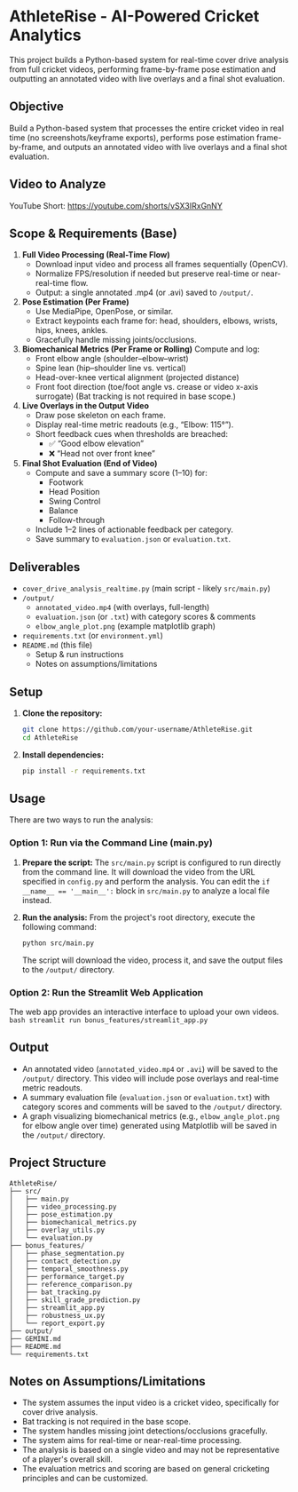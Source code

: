 # AthleteRise - AI-Powered Cricket Analytics

This project builds a Python-based system for real-time cover drive analysis from full cricket videos, performing frame-by-frame pose estimation and outputting an annotated video with live overlays and a final shot evaluation.

## Objective

Build a Python-based system that processes the entire cricket video in real time (no screenshots/keyframe exports), performs pose estimation frame-by-frame, and outputs an annotated video with live overlays and a final shot evaluation.

## Video to Analyze

YouTube Short: https://youtube.com/shorts/vSX3IRxGnNY

## Scope & Requirements (Base)

1.  **Full Video Processing (Real-Time Flow)**
    *   Download input video and process all frames sequentially (OpenCV).
    *   Normalize FPS/resolution if needed but preserve real-time or near-real-time flow.
    *   Output: a single annotated .mp4 (or .avi) saved to `/output/`.
2.  **Pose Estimation (Per Frame)**
    *   Use MediaPipe, OpenPose, or similar.
    *   Extract keypoints each frame for: head, shoulders, elbows, wrists, hips, knees, ankles.
    *   Gracefully handle missing joints/occlusions.
3.  **Biomechanical Metrics (Per Frame or Rolling)**
    Compute and log:
    *   Front elbow angle (shoulder–elbow–wrist)
    *   Spine lean (hip–shoulder line vs. vertical)
    *   Head-over-knee vertical alignment (projected distance)
    *   Front foot direction (toe/foot angle vs. crease or video x-axis surrogate)
    (Bat tracking is not required in base scope.)
4.  **Live Overlays in the Output Video**
    *   Draw pose skeleton on each frame.
    *   Display real-time metric readouts (e.g., “Elbow: 115°”).
    *   Short feedback cues when thresholds are breached:
        *   ✅ “Good elbow elevation”
        *   ❌ “Head not over front knee”
5.  **Final Shot Evaluation (End of Video)**
    *   Compute and save a summary score (1–10) for:
        *   Footwork
        *   Head Position
        *   Swing Control
        *   Balance
        *   Follow-through
    *   Include 1–2 lines of actionable feedback per category.
    *   Save summary to `evaluation.json` or `evaluation.txt`.

## Deliverables

*   `cover_drive_analysis_realtime.py` (main script - likely `src/main.py`)
*   `/output/`
    *   `annotated_video.mp4` (with overlays, full-length)
    *   `evaluation.json` (or `.txt`) with category scores & comments
    *   `elbow_angle_plot.png` (example matplotlib graph)
*   `requirements.txt` (or `environment.yml`)
*   `README.md` (this file)
    *   Setup & run instructions
    *   Notes on assumptions/limitations

## Setup

1.  **Clone the repository:**
    ```bash
    git clone https://github.com/your-username/AthleteRise.git
    cd AthleteRise
    ```

2.  **Install dependencies:**
    ```bash
    pip install -r requirements.txt
    ```

## Usage
There are two ways to run the analysis:

### Option 1: Run via the Command Line (main.py)

1.  **Prepare the script:** The `src/main.py` script is configured to run directly from the command line. It will download the video from the URL specified in `config.py` and perform the analysis. You can edit the `if __name__ == '__main__':` block in `src/main.py` to analyze a local file instead.

2.  **Run the analysis:** From the project's root directory, execute the following command:
    ```bash
    python src/main.py
    ```
    The script will download the video, process it, and save the output files to the `/output/` directory.


### Option 2: Run the Streamlit Web Application
The web app provides an interactive interface to upload your own videos.
    ```bash
    streamlit run bonus_features/streamlit_app.py
    ```

## Output

*   An annotated video (`annotated_video.mp4` or `.avi`) will be saved to the `/output/` directory. This video will include pose overlays and real-time metric readouts.
*   A summary evaluation file (`evaluation.json` or `evaluation.txt`) with category scores and comments will be saved to the `/output/` directory.
*   A graph visualizing biomechanical metrics (e.g., `elbow_angle_plot.png` for elbow angle over time) generated using Matplotlib will be saved in the `/output/` directory.

## Project Structure

```
AthleteRise/
├── src/
│   ├── main.py
│   ├── video_processing.py
│   ├── pose_estimation.py
│   ├── biomechanical_metrics.py
│   ├── overlay_utils.py
│   └── evaluation.py
├── bonus_features/
│   ├── phase_segmentation.py
│   ├── contact_detection.py
│   ├── temporal_smoothness.py
│   ├── performance_target.py
│   ├── reference_comparison.py
│   ├── bat_tracking.py
│   ├── skill_grade_prediction.py
│   ├── streamlit_app.py
│   ├── robustness_ux.py
│   └── report_export.py
├── output/
├── GEMINI.md
├── README.md
└── requirements.txt
```

## Notes on Assumptions/Limitations

*   The system assumes the input video is a cricket video, specifically for cover drive analysis.
*   Bat tracking is not required in the base scope.
*   The system handles missing joint detections/occlusions gracefully.
*   The system aims for real-time or near-real-time processing.
*   The analysis is based on a single video and may not be representative of a player's overall skill.
*   The evaluation metrics and scoring are based on general cricketing principles and can be customized.
